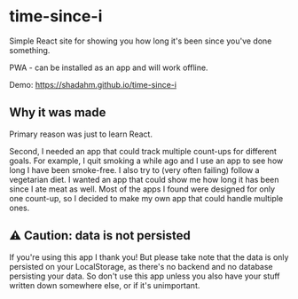 # time-since-i
Simple React site for showing you how long it's been since you've done something. 

PWA - can be installed as an app and will work offline.

Demo: https://shadahm.github.io/time-since-i

## Why it was made

Primary reason was just to learn React.

Second, I needed an app that could track multiple count-ups for different goals. For example, I quit smoking a while ago and I use an app to see how long I have been smoke-free. I also try to (very often failing) follow a vegetarian diet. I wanted an app that could show me how long it has been since I ate meat as well. Most of the apps I found were designed for only one count-up, so I decided to make my own app that could handle multiple ones.

## ⚠ Caution: data is not persisted

If you're using this app I thank you! But please take note that the data is only persisted on your LocalStorage, as there's no backend and no database persisting your data. So don't use this app unless you also have your stuff written down somewhere else, or if it's unimportant.